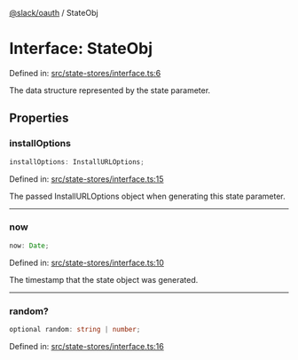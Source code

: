 [@slack/oauth](../index.md) / StateObj

# Interface: StateObj

Defined in: [src/state-stores/interface.ts:6](https://github.com/slackapi/node-slack-sdk/blob/main/packages/oauth/src/state-stores/interface.ts#L6)

The data structure represented by the state parameter.

## Properties

### installOptions

```ts
installOptions: InstallURLOptions;
```

Defined in: [src/state-stores/interface.ts:15](https://github.com/slackapi/node-slack-sdk/blob/main/packages/oauth/src/state-stores/interface.ts#L15)

The passed InstallURLOptions object when generating this state parameter.

***

### now

```ts
now: Date;
```

Defined in: [src/state-stores/interface.ts:10](https://github.com/slackapi/node-slack-sdk/blob/main/packages/oauth/src/state-stores/interface.ts#L10)

The timestamp that the state object was generated.

***

### random?

```ts
optional random: string | number;
```

Defined in: [src/state-stores/interface.ts:16](https://github.com/slackapi/node-slack-sdk/blob/main/packages/oauth/src/state-stores/interface.ts#L16)
